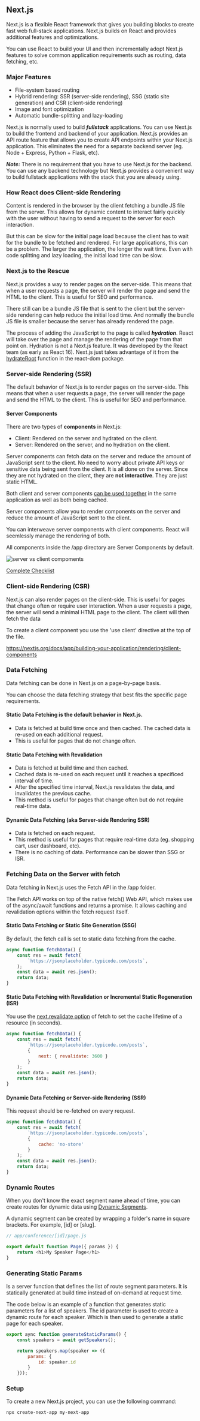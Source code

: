 ## Next.js 

Next.js is a flexible React framework that gives you building blocks to create fast web
full-stack applications. Next.js builds on React and provides additional features and optimizations. 

You can use React to build your UI and then incrementally adopt Next.js features
to solve common application requirements such as routing, data fetching, etc.

### Major Features

- File-system based routing
- Hybrid rendering: SSR (server-side rendering), SSG (static site generation) and CSR (client-side rendering)
- Image and font optimization
- Automatic bundle-splitting and lazy-loading

Next.js is normally used to build ***fullstack*** applications. You can use Next.js to build the frontend 
and backend of your application. Next.js provides an API route feature that allows you to create API endpoints
within your Next.js application. This eliminates the need for a separate backend server 
(eg. Node + Express, Python + Flask, etc).

***Note:*** There is no requirement that you have to use Next.js for the backend. You can use any backend technology
but Next.js provides a convenient way to build fullstack applications with the stack that you are already using.

### How React does Client-side Rendering

Content is rendered in the browser by the client fetching a bundle JS file from the server.
This allows for dynamic content to interact fairly quickly with the user without having to 
send a request to the server for each interaction.

But this can be slow for the initial page load because the client has to wait for the bundle to be
fetched and rendered. For large applications, this can be a problem. The larger the application, the
longer the wait time. Even with code splitting and lazy loading, the initial load time can be slow.

### Next.js to the Rescue

Next.js provides a way to render pages on the server-side. This means that when a user requests a page,
the server will render the page and send the HTML to the client. This is useful for SEO and performance.

There still can be a bundle JS file that is sent to the client but the server-side rendering can help
reduce the initial load time. And normally the bundle JS file is smaller because the server has already
rendered the page.

The process of adding the JavaScript to the page is called ***hydration***. React will take over the page
and manage the rendering of the page from that point on. Hydration is not a Next.js feature. It was developed by the React team (as early as React 16). Next.js
just takes advantage of it from the [hydrateRoot](https://react.dev/reference/react-dom/client/hydrateRoot)
function in the react-dom package.

### Server-side Rendering (SSR)

The default behavior of Next.js is to render pages on the server-side. This means that when a user requests a page,
the server will render the page and send the HTML to the client. This is useful for SEO and performance.

#### Server Components

There are two types of **components** in Next.js:

- Client: Rendered on the server and hydrated on the client.
- Server: Rendered on the server, and no hydration on the client.

Server components can fetch data on the server and reduce the amount of JavaScript sent to the client.
No need to worry about private API keys or sensitive data being sent from the client. It is all done on the server.
Since they are not hydrated on the client, they are **not interactive**. They are just static HTML.

Both client and server components [can be used together](https://nextjs.org/docs/app/building-your-application/rendering#rendering-environments) 
in the same application as well as both being cached.

Server components allow you to render components on the server and reduce the amount of JavaScript sent to the client.

You can interweave server components with client components. React will seemlessly manage the rendering of both.

All components inside the /app directory are Server Components by default.

![server vs client compoments](images/client-vs-server-component.png)

[Complete Checklist](https://nextjs.org/docs/app/building-your-application/rendering/composition-patterns#when-to-use-server-and-client-components)


### Client-side Rendering (CSR)

Next.js can also render pages on the client-side. This is useful for pages that change often or require user interaction.
When a user requests a page, the server will send a minimal HTML page to the client. The client will then fetch the data

To create a client component you use the 'use client' directive at the top of the file.

https://nextjs.org/docs/app/building-your-application/rendering/client-components

### Data Fetching

Data fetching can be done in Next.js on a page-by-page basis.

You can choose the data fetching strategy that best fits the specific page requirements.

#### Static Data Fetching is the default behavior in Next.js. 

  - Data is fetched at build time once and then cached. The cached data is re-used on each additional request.
  - This is useful for pages that do not change often.

#### Static Data Fetching with Revalidation

  - Data is fetched at build time and then cached. 
  - Cached data is re-used on each request until it reaches a specificed interval of time.
  - After the specified time interval, Next.js revalidates the data, and invalidates the previous cache.
  - This method is useful for pages that change often but do not require real-time data.

#### Dynamic Data Fetching (aka Server-side Rendering SSR)

  - Data is fetched on each request.
  - This method is useful for pages that require real-time data (eg. shopping cart, user dashboard, etc).
  - There is no caching of data. Performance can be slower than SSG or ISR.

### Fetching Data on the Server with fetch

Data fetching in Next.js uses the Fetch API in the /app folder.

The Fetch API works on top of the native fetch() Web API, which makes use of the async/await functions and
returns a promise. It allows caching and revalidation options within the fetch request itself. 

#### Static Data Fetching or Static Site Generation (SSG)

By default, the fetch call is set to static data fetching from the cache.

```javascript
async function fetchData() {
    const res = await fetch(
        `https://jsonplaceholder.typicode.com/posts`,
    );
    const data = await res.json();
    return data;
}
```

#### Static Data Fetching with Revalidation or Incremental Static Regeneration (ISR)

You use the [next.revalidate option](https://nextjs.org/docs/app/building-your-application/data-fetching/fetching-caching-and-revalidating#time-based-revalidation) 
of fetch to set the cache lifetime of a resource (in seconds).

```javascript
async function fetchData() {
    const res = await fetch(
        `https://jsonplaceholder.typicode.com/posts`,
        {
            next: { revalidate: 3600 }
        }
    );
    const data = await res.json();
    return data;
}
```

#### Dynamic Data Fetching or Server-side Rendering (SSR)

This request should be re-fetched on every request.

```javascript
async function fetchData() {
    const res = await fetch(
        `https://jsonplaceholder.typicode.com/posts`,
        {
            cache: 'no-store'
        }
    );
    const data = await res.json();
    return data;
}
```

### Dynamic Routes

When you don't know the exact segment name ahead of time, you can create routes for dynamic data using
[Dynamic Segments](https://nextjs.org/docs/app/building-your-application/routing/dynamic-routes).

A dynamic segment can be created by wrapping a folder's name in square brackets. For example, [id] or [slug].

```javascript
// app/conference/[id]/page.js

export default function Page({ params }) {
    return <h1>My Speaker Page</h1>
}   
```

### Generating Static Params

Is a server function that defines the list of route segment parameters. It is statically generated at build 
time instead of on-demand at request time. 

The code below is an example of a function that generates static parameters for a list of speakers.
The id parameter is used to create a dynamic route for each speaker. Which is then used to generate
a static page for each speaker.

```javascript
export aync function generateStaticParams() {
    const speakers = await getSpeakers();

    return speakers.map(speaker => ({
        params: {
            id: speaker.id
        }
    }));
```

### Setup

To create a new Next.js project, you can use the following command:

```bash
npx create-next-app my-next-app
```


